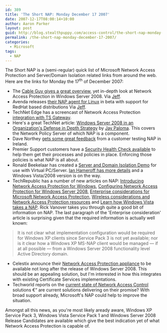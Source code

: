 ```yaml
---
id: 389
title: 'The Short NAP: Monday December 17 2007'
date: 2007-12-17T08:00:14+10:00
author: Aaron Parker
layout: post
guid: http://blog.stealthpuppy.com/access-control/the-short-nap-monday-december-17-2007
permalink: /the-short-nap-monday-december-17-2007/
categories:
  - Microsoft
tags:
  - NAP
---
```

The Short NAP is a (semi-regular) quick list of Microsoft Network Access Protection and Server/Domain Isolation related links from around the web. Here are the links for Monday the 17<sup>th</sup> of December 2007:

  * The [Cable Guy gives a great overview](http://www.microsoft.com/technet/technetmag/issues/2007/12/CableGuy/default.aspx), yet in-depth look at Network Access Protection in Windows Server 2008. Via [Jeff](http://blogs.technet.com/nap/archive/2007/12/03/the-cable-guy-loves-nap.aspx).
  * Avenda releases [their NAP agent for Linux](http://www.avendasys.com/products/nap.shtml) in beta with support for RedHat based distributions Via [Jeff](http://blogs.technet.com/nap/archive/2007/12/03/hot-news-want-to-try-out-the-linux-nap-client.aspx).
  * TechNet Edge has a screencast of Network Access Protection [integration with TS Gateway](http://edge.technet.com/Media/Does-your-Terminal-Server-need-a-NAP/).
  * Here's a great TechNet article: [Windows Server 2008 in an Organization's Defense in Depth Strategy](http://www.microsoft.com/technet/community/columns/secmvp/sv1207.mspx) by [Jay Paloma](http://msforums.ph/blogs/jpaloma/). This covers the Network Policy Server of which NAP is a component.
  * Dave Northey [gets some great feedback](http://blogs.technet.com/daven/archive/2007/12/03/thoughts-from-the-field-on-windows-server-2008-nap.aspx) from a customer testing NAP in Ireland.
  * Premier Support customers have a [Security Health Check available](http://www.microsoft.com/downloads/details.aspx?familyid=9767cd2b-c089-403f-acb0-cb4a80218bfa&displaylang=en&lc=1033) to help them get their processes and policies in place. Enforcing those policies is what NAP is all about.
  * Ronald Beekelaar has created a [Server and Domain Isolation Demo](http://www.microsoft.com/downloads/details.aspx?FamilyID=13a0ab69-2113-482e-a6d1-911aff9e9e2d&displaylang=en) for use with Virtual PC/Server. [Ian Hameroff has more details](http://blogs.technet.com/ianhamer/archive/2007/12/03/test-drive-server-and-domain-isolation.aspx) and a Windows Vista/2008 version is on the way.
  * TechRepublic has a number of new articles on NAP: [Introducing Network Access Protection for Windows](http://articles.techrepublic.com.com/2415-1035_11-177853.html), [Configuring Network Access Protection for Windows Server 2008](http://articles.techrepublic.com.com/2415-1035_11-178022.html), [Enterprise considerations for Microsoft Network Access Protection](http://articles.techrepublic.com.com/2415-1035_11-178604.html), [Wireless considerations and Network Access Protection resources](http://articles.techrepublic.com.com/2415-1035_11-178609.html) and [Learn how Windows Vista takes a NAP](http://articles.techrepublic.com.com/2415-1035_11-178575.html). Rick Vanover takes you through quite a good bit of information on NAP. The last paragraph of the 'Enterprise consideration' article is surprising given that the required information is actually well known:

> It is not clear what implementation configuration would be required for Windows XP clients since Service Pack 3 is not yet available; nor is it clear how a Windows XP MS-NAP client would be managed &#8212; if at all possible &#8212; from a Windows Server 2008 functionality level Active Directory domain.

  * Celestix announce their [Network Access Protection appliance](http://www.celestix.com/press/pressrelease.asp?SRC=pr11122007.htm) to be available not long after the release of Windows Server 2008. This should be an appealing solution, but I'm interested in how this integrates with existing Certificate Services implementations.
  * Techworld reports on the [current state of Network Access Control](http://www.techworld.com/security/features/index.cfm?featureid=3835) solutions €“ are current solutions delivering on their promise? With broad support already, Microsoft's NAP could help to improve the situation.

Amongst all this news, as you're most likely aready aware, Windows XP Service Pack 3, Windows Vista Service Pack 1 and Windows Server 2008 Release Candidates are available which give the best indication yet of what Network Access Protection is capable of.